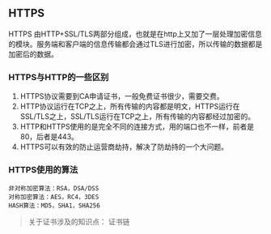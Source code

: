 ## HTTPS

HTTPS 由HTTP+SSL/TLS两部分组成，也就是在http上又加了一层处理加密信息的模块。服务端和客户端的信息传输都会通过TLS进行加密，所以传输的数据都是加密后的数据。


### **HTTPS与HTTP的一些区别**

1. HTTPS协议需要到CA申请证书，一般免费证书很少，需要交费。
2. HTTP协议运行在TCP之上，所有传输的内容都是明文，HTTPS运行在SSL/TLS之上，SSL/TLS运行在TCP之上，所有传输的内容都经过加密的。
3. HTTP和HTTPS使用的是完全不同的连接方式，用的端口也不一样，前者是80，后者是443。
4. HTTPS可以有效的防止运营商劫持，解决了防劫持的一个大问题。



### HTTPS使用的算法

```
非对称加密算法：RSA，DSA/DSS 
对称加密算法：AES，RC4，3DES 
HASH算法：MD5，SHA1，SHA256
```



> 关于证书涉及的知识点： 证书链